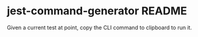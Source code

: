 # jest-command-generator README

Given a current test at point, copy the CLI command to clipboard to run it.

